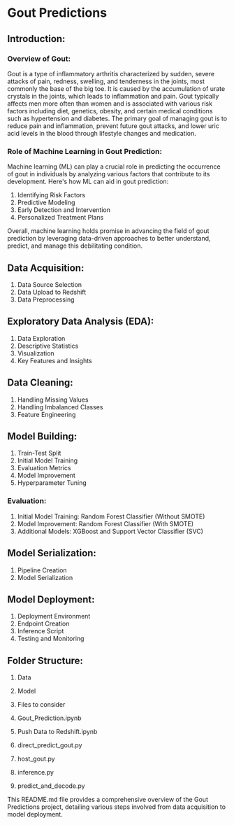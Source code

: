 # Gout Predictions

## Introduction:

### Overview of Gout:
Gout is a type of inflammatory arthritis characterized by sudden, severe attacks of pain, redness, swelling, and tenderness in the joints, most commonly the base of the big toe. It is caused by the accumulation of urate crystals in the joints, which leads to inflammation and pain. Gout typically affects men more often than women and is associated with various risk factors including diet, genetics, obesity, and certain medical conditions such as hypertension and diabetes.
The primary goal of managing gout is to reduce pain and inflammation, prevent future gout attacks, and lower uric acid levels in the blood through lifestyle changes and medication.

### Role of Machine Learning in Gout Prediction:
Machine learning (ML) can play a crucial role in predicting the occurrence of gout in individuals by analyzing various factors that contribute to its development. Here's how ML can aid in gout prediction:
1. Identifying Risk Factors
2. Predictive Modeling
3. Early Detection and Intervention
4. Personalized Treatment Plans

Overall, machine learning holds promise in advancing the field of gout prediction by leveraging data-driven approaches to better understand, predict, and manage this debilitating condition.

## Data Acquisition:

1. Data Source Selection
2. Data Upload to Redshift
3. Data Preprocessing

## Exploratory Data Analysis (EDA):

1. Data Exploration
2. Descriptive Statistics
3. Visualization
4. Key Features and Insights

## Data Cleaning:

1. Handling Missing Values
2. Handling Imbalanced Classes
3. Feature Engineering

## Model Building:

1. Train-Test Split
2. Initial Model Training
3. Evaluation Metrics
4. Model Improvement
5. Hyperparameter Tuning

### Evaluation:

1. Initial Model Training: Random Forest Classifier (Without SMOTE)
2. Model Improvement: Random Forest Classifier (With SMOTE)
3. Additional Models: XGBoost and Support Vector Classifier (SVC)

## Model Serialization:

1. Pipeline Creation
2. Model Serialization

## Model Deployment:

1. Deployment Environment
2. Endpoint Creation
3. Inference Script
4. Testing and Monitoring

## Folder Structure:

1. Data
2. Model
3. Files to consider

1. Gout_Prediction.ipynb
2. Push Data to Redshift.ipynb
3. direct_predict_gout.py
4. host_gout.py
5. inference.py
6. predict_and_decode.py

This README.md file provides a comprehensive overview of the Gout Predictions project, detailing various steps involved from data acquisition to model deployment.

